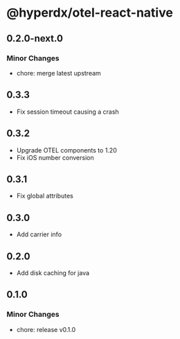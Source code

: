 # @hyperdx/otel-react-native

## 0.2.0-next.0

### Minor Changes

- chore: merge latest upstream

## 0.3.3

* Fix session timeout causing a crash

## 0.3.2

* Upgrade OTEL components to 1.20
* Fix iOS number conversion

## 0.3.1

* Fix global attributes

## 0.3.0

* Add carrier info

## 0.2.0

- Add disk caching for java

## 0.1.0

### Minor Changes

- chore: release v0.1.0
